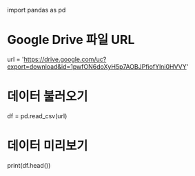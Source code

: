 import pandas as pd

# Google Drive 파일 URL
url = 'https://drive.google.com/uc?export=download&id=1pwfON6doXyH5p7AOBJPfiofYlni0HVVY'

# 데이터 불러오기
df = pd.read_csv(url)

# 데이터 미리보기
print(df.head())
